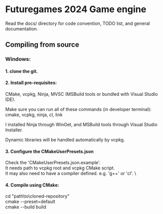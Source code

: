 # Futuregames 2024 Game engine
Read the docs/ directory for code convention, TODO list, and general documentation.

## Compiling from source
### Windows:
#### 1. clone the git.

#### 2. Install pre-requisites:
CMake, vcpkg, Ninja, MVSC (MSBuild tools or bundled with Visual Studio IDE).

Make sure you can run all of these commands (in developer terminal):\
cmake, vcpkg, ninja, cl, link

I installed Ninja through WinGet, and MSBuild tools through Visual Studio Installer.

Dynamic libraries will be handled automatically by vcpkg.

#### 3. Configure the CMakeUserPresets.json
Check the 'CMakeUserPresets.json.example'.\
It needs path to vcpkg root and vcpkg CMake script.\
It may also need to have a compiler defined. e.g. 'g++' or 'cl'.
\

#### 4. Compile using CMake:
cd "path\to\cloned-repository"\
cmake --preset=default\
cmake --build build
